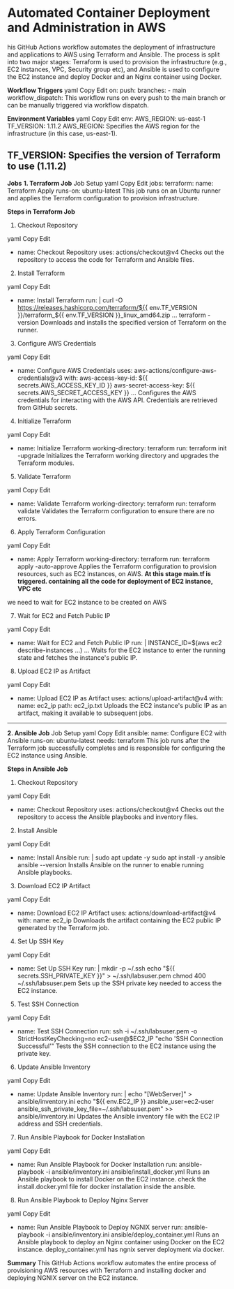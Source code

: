 # Automated Container Deployment and Administration in AWS
his GitHub Actions workflow automates the deployment of infrastructure and applications to AWS using Terraform and Ansible. The process is split into two major stages: Terraform is used to provision the infrastructure (e.g., EC2 instances, VPC, Security group etc), and Ansible is used to configure the EC2 instance and deploy Docker and an Nginx container using Docker.

**Workflow Triggers**
yaml
Copy
Edit
on:
  push:
    branches:
      - main
  workflow_dispatch:
This workflow runs on every push to the main branch or can be manually triggered via workflow dispatch.

**Environment Variables**
yaml
Copy
Edit
env:
  AWS_REGION: us-east-1
  TF_VERSION: 1.11.2
AWS_REGION: Specifies the AWS region for the infrastructure (in this case, us-east-1).

TF_VERSION: Specifies the version of Terraform to use (1.11.2)
-----------------------------------------------------------------
**Jobs**
**1. Terraform Job**
Job Setup
yaml
Copy
Edit
jobs:
  terraform:
    name: Terraform Apply
    runs-on: ubuntu-latest
This job runs on an Ubuntu runner and applies the Terraform configuration to provision infrastructure.

**Steps in Terraform Job**
1. Checkout Repository

yaml
Copy
Edit
- name: Checkout Repository
  uses: actions/checkout@v4
Checks out the repository to access the code for Terraform and Ansible files.

2. Install Terraform

yaml
Copy
Edit
- name: Install Terraform
  run: |
    curl -O https://releases.hashicorp.com/terraform/${{ env.TF_VERSION }}/terraform_${{ env.TF_VERSION }}_linux_amd64.zip
    ...
    terraform -version
Downloads and installs the specified version of Terraform on the runner.

3. Configure AWS Credentials

yaml
Copy
Edit
- name: Configure AWS Credentials
  uses: aws-actions/configure-aws-credentials@v3
  with:
    aws-access-key-id: ${{ secrets.AWS_ACCESS_KEY_ID }}
    aws-secret-access-key: ${{ secrets.AWS_SECRET_ACCESS_KEY }}
    ...
Configures the AWS credentials for interacting with the AWS API. Credentials are retrieved from GitHub secrets.

4. Initialize Terraform

yaml
Copy
Edit
- name: Initialize Terraform
  working-directory: terraform
  run: terraform init -upgrade
Initializes the Terraform working directory and upgrades the Terraform modules.

5. Validate Terraform

yaml
Copy
Edit
- name: Validate Terraform
  working-directory: terraform
  run: terraform validate
Validates the Terraform configuration to ensure there are no errors.

6. Apply Terraform Configuration

yaml
Copy
Edit
- name: Apply Terraform
  working-directory: terraform
  run: terraform apply -auto-approve
Applies the Terraform configuration to provision resources, such as EC2 instances, on AWS.
**At this stage main.tf is triggered. containing all the code for deployment of EC2 instance, VPC etc**

we need to wait for EC2 instance to be created on AWS

7. Wait for EC2 and Fetch Public IP

yaml
Copy
Edit
- name: Wait for EC2 and Fetch Public IP
  run: |
    INSTANCE_ID=$(aws ec2 describe-instances ...)
    ...
Waits for the EC2 instance to enter the running state and fetches the instance's public IP.

8. Upload EC2 IP as Artifact

yaml
Copy
Edit
- name: Upload EC2 IP as Artifact
  uses: actions/upload-artifact@v4
  with:
    name: ec2_ip
    path: ec2_ip.txt
Uploads the EC2 instance's public IP as an artifact, making it available to subsequent jobs.
------------------------------------------------------------------------
**2. Ansible Job**
Job Setup
yaml
Copy
Edit
ansible:
  name: Configure EC2 with Ansible
  runs-on: ubuntu-latest
  needs: terraform
This job runs after the Terraform job successfully completes and is responsible for configuring the EC2 instance using Ansible.

**Steps in Ansible Job**
1. Checkout Repository

yaml
Copy
Edit
- name: Checkout Repository
  uses: actions/checkout@v4
Checks out the repository to access the Ansible playbooks and inventory files.

2. Install Ansible

yaml
Copy
Edit
- name: Install Ansible
  run: |
    sudo apt update -y
    sudo apt install -y ansible
    ansible --version
Installs Ansible on the runner to enable running Ansible playbooks.

3. Download EC2 IP Artifact

yaml
Copy
Edit
- name: Download EC2 IP Artifact
  uses: actions/download-artifact@v4
  with:
    name: ec2_ip
Downloads the artifact containing the EC2 public IP generated by the Terraform job.

4. Set Up SSH Key

yaml
Copy
Edit
- name: Set Up SSH Key
  run: |
    mkdir -p ~/.ssh
    echo "${{ secrets.SSH_PRIVATE_KEY }}" > ~/.ssh/labsuser.pem
    chmod 400 ~/.ssh/labsuser.pem
Sets up the SSH private key needed to access the EC2 instance.

5. Test SSH Connection

yaml
Copy
Edit
- name: Test SSH Connection
  run: ssh -i ~/.ssh/labsuser.pem -o StrictHostKeyChecking=no ec2-user@$EC2_IP "echo 'SSH Connection Successful'"
Tests the SSH connection to the EC2 instance using the private key.

6. Update Ansible Inventory

yaml
Copy
Edit
- name: Update Ansible Inventory
  run: |
    echo "[WebServer]" > ansible/inventory.ini
    echo "${{ env.EC2_IP }} ansible_user=ec2-user ansible_ssh_private_key_file=~/.ssh/labsuser.pem" >> ansible/inventory.ini
Updates the Ansible inventory file with the EC2 IP address and SSH credentials.

7. Run Ansible Playbook for Docker Installation

yaml
Copy
Edit
- name: Run Ansible Playbook for Docker Installation
  run: ansible-playbook -i ansible/inventory.ini ansible/install_docker.yml
Runs an Ansible playbook to install Docker on the EC2 instance.
check the install.docker.yml file for docker installation inside the ansible.

8. Run Ansible Playbook to Deploy Nginx Server

yaml
Copy
Edit
- name: Run Ansible Playbook to Deploy NGNIX server
  run: ansible-playbook -i ansible/inventory.ini ansible/deploy_container.yml
Runs an Ansible playbook to deploy an Nginx container using Docker on the EC2 instance.
deploy_container.yml has ngnix server deployment via docker.

**Summary**
This GitHub Actions workflow automates the entire process of provisioning AWS resources with Terraform and installing docker and deploying NGNIX server on the EC2 instance. 
